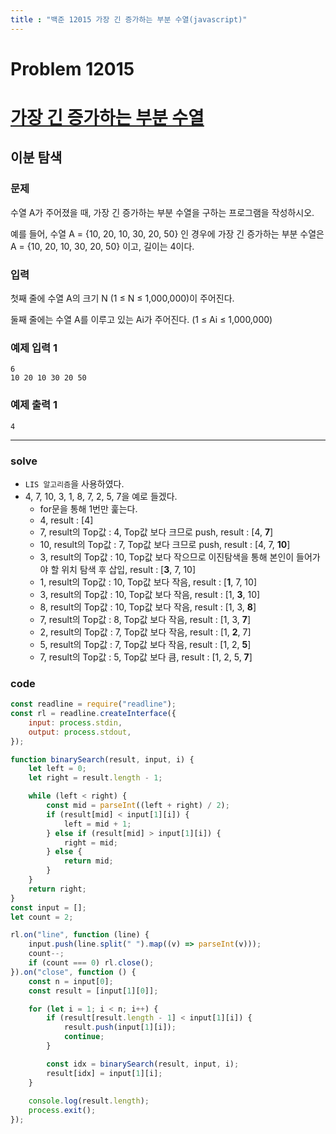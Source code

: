 ```yaml
---
title : "백준 12015 가장 긴 증가하는 부분 수열(javascript)"
---
```

# Problem 12015


# [가장 긴 증가하는 부분 수열](https://www.acmicpc.net/problem/12015)

## 이분 탐색

### 문제

수열 A가 주어졌을 때, 가장 긴 증가하는 부분 수열을 구하는 프로그램을 작성하시오.

예를 들어, 수열 A = {10, 20, 10, 30, 20, 50} 인 경우에 가장 긴 증가하는 부분 수열은 A = {10, 20, 10, 30, 20, 50} 이고, 길이는 4이다.

### 입력

첫째 줄에 수열 A의 크기 N (1 ≤ N ≤ 1,000,000)이 주어진다.

둘째 줄에는 수열 A를 이루고 있는 Ai가 주어진다. (1 ≤ Ai ≤ 1,000,000)

### 예제 입력 1
```
6
10 20 10 30 20 50
```
### 예제 출력 1
```
4
```
---
### solve
- `LIS 알고리즘`을 사용하였다.
- 4, 7, 10, 3, 1, 8, 7, 2, 5, 7을 예로 들겠다.
    - for문을 통해 1번만 훑는다.
    - 4, result : [4]
    - 7, result의 Top값 : 4, Top값 보다 크므로 push, result : [4, **7**]
    - 10, result의 Top값 : 7, Top값 보다 크므로 push, result : [4, 7, **10**]
    - 3, result의 Top값 : 10, Top값 보다 작으므로 이진탐색을 통해 본인이 들어가야 할 위치 탐색 후 삽입, result : [**3**, 7, 10]
    - 1, result의 Top값 : 10, Top값 보다 작음, result : [**1**, 7, 10]
    - 3, result의 Top값 : 10, Top값 보다 작음, result : [1, **3**, 10]
    - 8, result의 Top값 : 10, Top값 보다 작음, result : [1, 3, **8**]
    - 7, result의 Top값 : 8, Top값 보다 작음, result : [1, 3, **7**]
    - 2, result의 Top값 : 7, Top값 보다 작음, result : [1, **2**, 7]
    - 5, result의 Top값 : 7, Top값 보다 작음, result : [1, 2, **5**]
    - 7, result의 Top값 : 5, Top값 보다 큼, result : [1, 2, 5, **7**]
###  code

```javascript
const readline = require("readline");
const rl = readline.createInterface({
    input: process.stdin,
    output: process.stdout,
});

function binarySearch(result, input, i) {
    let left = 0;
    let right = result.length - 1;

    while (left < right) {
        const mid = parseInt((left + right) / 2);
        if (result[mid] < input[1][i]) {
            left = mid + 1;
        } else if (result[mid] > input[1][i]) {
            right = mid;
        } else {
            return mid;
        }
    }
    return right;
}
const input = [];
let count = 2;

rl.on("line", function (line) {
    input.push(line.split(" ").map((v) => parseInt(v)));
    count--;
    if (count === 0) rl.close();
}).on("close", function () {
    const n = input[0];
    const result = [input[1][0]];

    for (let i = 1; i < n; i++) {
        if (result[result.length - 1] < input[1][i]) {
            result.push(input[1][i]);
            continue;
        }

        const idx = binarySearch(result, input, i);
        result[idx] = input[1][i];
    }
    
    console.log(result.length);
    process.exit();
});
```